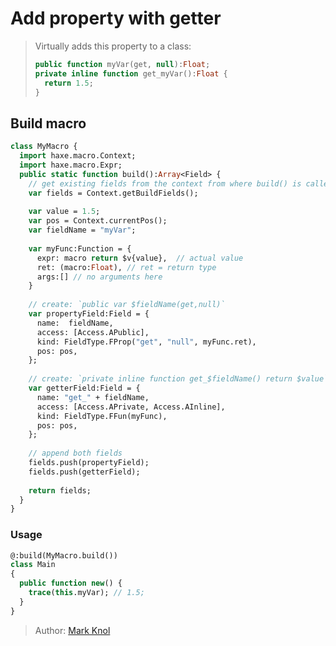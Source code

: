 [tags]: / "build-macro,building-fields"

# Add property with getter

> Virtually adds this property to a class:
> ```haxe
> public function myVar(get, null):Float;
> private inline function get_myVar():Float {
> 	return 1.5;
> }
> ```

## Build macro

```haxe
class MyMacro {
  import haxe.macro.Context;
  import haxe.macro.Expr;
  public static function build():Array<Field> {
    // get existing fields from the context from where build() is called
    var fields = Context.getBuildFields();
    
    var value = 1.5;
    var pos = Context.currentPos();
    var fieldName = "myVar";
    
    var myFunc:Function = { 
      expr: macro return $v{value},  // actual value
      ret: (macro:Float), // ret = return type
      args:[] // no arguments here
    }
    
    // create: `public var $fieldName(get,null)`
    var propertyField:Field = {
      name:  fieldName,
      access: [Access.APublic],
      kind: FieldType.FProp("get", "null", myFunc.ret), 
      pos: pos,
    };
    
    // create: `private inline function get_$fieldName() return $value`
    var getterField:Field = {
      name: "get_" + fieldName,
      access: [Access.APrivate, Access.AInline],
      kind: FieldType.FFun(myFunc),
      pos: pos,
    };
    
    // append both fields
    fields.push(propertyField);
    fields.push(getterField);
    
    return fields;
  }
}
```

### Usage 

```haxe
@:build(MyMacro.build())
class Main 
{
  public function new() {
    trace(this.myVar); // 1.5;
  }
}
```

> Author: [Mark Knol](http://github.com/markknol)
